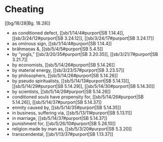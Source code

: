 # Cheating

[[bg/18/28|Bg. 18.28]]

* as conditioned defect, [[sb/1/14/4#purport|SB 1.14.4]], [[sb/3/24/12#purport|SB 3.24.12]], [[sb/3/24/17#purport|SB 3.24.17]]
* as ominous sign, [[sb/1/14/4#purport|SB 1.14.4]]
* brāhmaṇas &, [[sb/5/4/5#purport|SB 5.4.5]]
* by ”yogīs,” [[sb/3/20/35#purport|SB 3.20.35]], [[sb/3/21/7#purport|SB 3.21.7]]
* by economists, [[sb/5/14/26#purport|SB 5.14.26]]
* by material energy, [[sb/3/23/57#purport|SB 3.23.57]]
* by philosophers, [[sb/5/14/26#purport|SB 5.14.26]]
* by pseudo spiritualists, [[sb/5/14/13#purport|SB 5.14.13]], [[sb/5/14/29#purport|SB 5.14.29]], [[sb/5/14/30#purport|SB 5.14.30]]
* by scientists, [[sb/5/14/26#purport|SB 5.14.26]]
* conditioned souls have propensity for, [[sb/5/14/26#purport|SB 5.14.26]], [[sb/5/14/37#purport|SB 5.14.37]]
* enmity caused by, [[sb/5/14/35#purport|SB 5.14.35]]
* in business, suffering via, [[sb/5/13/11#purport|SB 5.13.11]]
* in marriage, [[sb/5/14/37#purport|SB 5.14.37]]
* punishment for, [[sb/5/26/10#purport|SB 5.26.10]]
* religion made by man as, [[sb/5/3/20#purport|SB 5.3.20]]
* transcendental, [[sb/1/13/37#purport|SB 1.13.37]]
